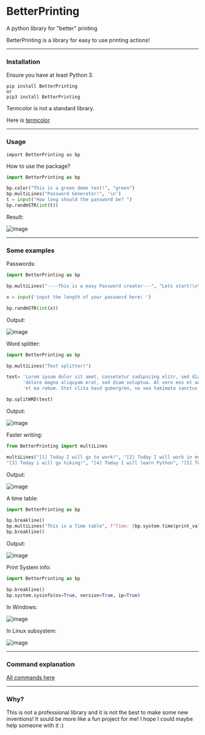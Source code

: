 # BetterPrinting
A python library for "better" printing 

BetterPrinting is a library for easy to use printing actions!

<hr>

### Installation

Ensure you have at least Python 3.

 ```
 pip install BetterPrinting
 or
 pip3 install BetterPrinting
 ```

Termcolor is not a standard library. 

Here is 
<a href="https://pypi.org/project/termcolor/">termcolor</a>

<hr>

### Usage

 ```
import BetterPrinting as bp
 ```
 
How to use the package?

 ```Python
import BetterPrinting as bp

bp.color("This is a green demo text!", "green")
bp.multiLines("Password Generator!", '\n')
t = input("How long should the password be? ")
bp.randmSTR(int(t))
 
 ```
 
 Result:
 
![image](https://user-images.githubusercontent.com/83476809/122221733-dbf91700-ceb1-11eb-87ba-9310ece111e1.png)

<hr>

 ### Some examples
 
 Passwords:
 
 ```Python
 import BetterPrinting as bp

bp.multiLines("----This is a easy Password creator---", "Lets start!\n")

x = input('input the length of your password here: ')

bp.randmSTR(int(x)) 
 ```

Output:

![image](https://user-images.githubusercontent.com/83476809/121803530-69363480-cc42-11eb-9252-696a14bfc9d4.png)

Word splitter:

```Python
import BetterPrinting as bp

bp.multiLines("Text splitter!")

text= 'Lorem ipsum dolor sit amet, consetetur sadipscing elitr, sed diam nonumy eirmod tempor invidunt ut labore et ' \
      'dolore magna aliquyam erat, sed diam voluptua. At vero eos et accusam et justo duo dolores ' \
      'et ea rebum. Stet clita kasd gubergren, no sea takimata sanctus est Lorem ipsum dolor sit amet.'

bp.splitWRD(text)
```

Output:

![image](https://user-images.githubusercontent.com/83476809/121819941-30bd4780-cc90-11eb-9fe9-55d67e04396b.png)

Faster writing:

```Python
from BetterPrinting import multiLines

multiLines("[1] Today I will go to work!", "[2] Today I will work in my garden",
"[3] Today i will go hiking!", "[4] Today I will learn Python", "[5] Today I wíll just relax")
```

Output:

![image](https://user-images.githubusercontent.com/83476809/122222011-22e70c80-ceb2-11eb-94a2-89449fcb1dea.png)

A time table:

```Python
import BetterPrinting as bp

bp.breakline()
bp.multiLines("This is a Time table", f"Time: {bp.system.time(print_val=False)}", f"Date: {bp.system.date(print_val=False)}")
bp.breakline()
```

Output:

![image](https://user-images.githubusercontent.com/83476809/142874565-ee0cc0a8-f3f7-4d43-b6eb-368f80ebc14c.png)

Print System info:

```Python
import BetterPrinting as bp

bp.breakline()
bp.system.sysinfo(os=True, version=True, ip=True)
```

In Windows:

![image](https://user-images.githubusercontent.com/83476809/142875907-cb98ec6a-2caa-4796-91af-e5c81a23f4ac.png)

In Linux subsystem:

![image](https://user-images.githubusercontent.com/83476809/142876040-ca3a1666-3910-4db9-8131-c478fbcb531d.png)

<hr>

### Command explanation

<a href="https://github.com/Butter-mit-Brot/BetterPrinting/blob/main/Commands.md">All commands here</a>

<hr>

### Why?

This is not a professional library and it is not the best to make some new inventions!
It sould be more like a fun project for me!
I hope I could maybe help someone with it :)
